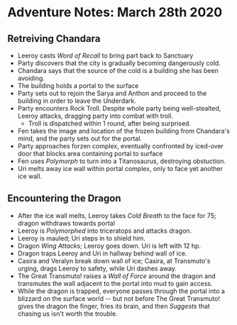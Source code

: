 <!-- TITLE: 2020 03 28 -->
<!-- SUBTITLE: A quick summary of 2020 03 28 -->

# Adventure Notes: March 28th 2020
## Retreiving Chandara
- Leeroy casts *Word of Recall* to bring part back to Sanctuary
- Party discovers that the city is gradually becoming dangerously cold.
- Chandara says that the source of the cold is a building she has been avoiding.
- The building holds a portal to the surface
- Party sets out to rejoin the Sarya and Anthon and proceed to the building in order to leave the Underdark.
- Party encounters Rock Troll. Despite whole party being well-stealted, Leeroy attacks, dragging party into combat with troll.
	- Troll is dispatched within 1 round, after being surprised.
- Fen takes the image and location of the frozen building from Chandara's mind, and the party sets out for the portal.
- Party approaches forzen complex, eventually confronted by iced-over door that blocks area containing portal to surface
- Fen uses *Polymorph* to turn into a Titanosaurus, destroying obstuction.
- Uri melts away ice wall within portal complex, only to face yet another ice wall.

## Encountering the Dragon
- After the ice wall melts, Leeroy takes *Cold Breath* to the face for 75; dragon withdraws towards portal
- Leeroy is *Polymorphed* into triceratops and attacks dragon.
- Leeroy is mauled; Uri steps in to shield him.
- Dragon *Wing Attack*s; Leeroy goes down. Uri is left with 12 hp.
- Dragon traps Leeroy and Uri in hallway behind wall of ice.
- Casira and Veralyn break down wall of ice; Casira, at Transmuto's urging, drags Leeroy to safety, while Uri dashes away.
- The Great Transmuto! raises a *Wall of Force* around the dragon and transmutes the wall adjacent to the portal into mud to gain access.
- While the dragon is trapped, everyone passes through the portal into a blizzard on the surface world -- but not before The Great Transmuto! gives the dragon the finger, fries its brain, and then *Suggests* that chasing us isn't worth the trouble.